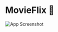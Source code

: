 # MovieFlix 🍿
![App Screenshot](https://github.com/shalenMathew/MovieFlix_App/blob/master/images/MoviFlix%20Banner%202.png)

